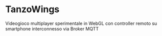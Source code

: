 # TanzoWings

Videogioco multiplayer sperimentale in WebGL con controller
remoto su smartphone interconnesso via Broker MQTT


